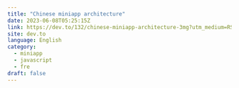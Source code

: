 ```yaml
---
title: "Chinese miniapp architecture"
date: 2023-06-08T05:25:15Z
link: https://dev.to/132/chinese-miniapp-architecture-3mg?utm_medium=RSS&utm_source=news.12bit.vn
site: dev.to
language: English
category:
  - miniapp
  - javascript
  - fre
draft: false
---
```

